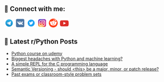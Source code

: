 ## 🔎 Connect with me:
[<img src="https://github.com/bullbesh/bullbesh/blob/main/images/Telegram.png" width="32" height="32" />](https://t.me/bullbesh)
[<img src="https://github.com/bullbesh/bullbesh/blob/main/images/VK.png" width="32" height="32" />](https://vk.com/bullbesh)
[<img src="https://github.com/bullbesh/bullbesh/blob/main/images/Twitter.png" width="32" height="32" />](https://twitter.com/bullbesh1)
[<img src="https://github.com/bullbesh/bullbesh/blob/main/images/Instagram.png" width="32" height="32" />](https://www.instagram.com/bullbesh)
[<img src="https://github.com/bullbesh/bullbesh/blob/main/images/Reddit.png" width="32" height="32" />](https://www.reddit.com/user/bullbesh)
[<img src="https://github.com/bullbesh/bullbesh/blob/main/images/YouTube.png" width="32" height="32" />](https://www.youtube.com/channel/UCtfjRs6uzgq5mfm8S06WTcg)

## 📕 Latest r/Python Posts
<!-- BLOG-POST-LIST:START -->
- [Python course on udemy](https://www.reddit.com/r/Python/comments/1jue7qs/python_course_on_udemy/)
- [Biggest headaches with Python and machine learning?](https://www.reddit.com/r/Python/comments/1jue6l5/biggest_headaches_with_python_and_machine_learning/)
- [A simple REPL for the C programming language](https://www.reddit.com/r/Python/comments/1jue0a5/a_simple_repl_for_the_c_programming_language/)
- [Semantic Versioning - should &lt;this&gt; be a major, minor, or patch release?](https://www.reddit.com/r/Python/comments/1ju7p17/semantic_versioning_should_this_be_a_major_minor/)
- [Past exams or classroom-style problem sets](https://www.reddit.com/r/Python/comments/1ju43tp/past_exams_or_classroomstyle_problem_sets/)
<!-- BLOG-POST-LIST:END -->
